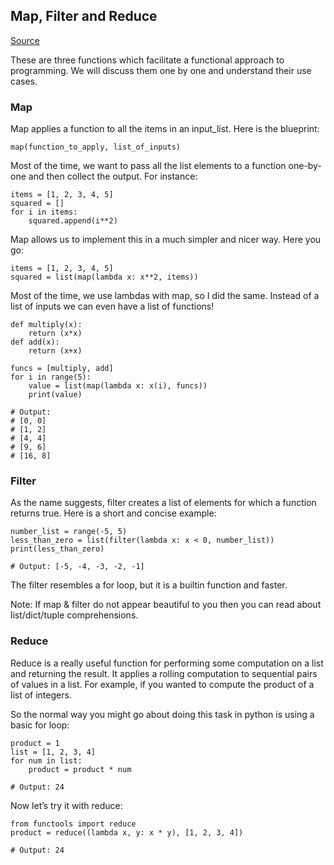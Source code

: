 ## Map, Filter and Reduce

[Source](https://book.pythontips.com/en/latest/map_filter.html)

These are three functions which facilitate a functional approach to programming. 
We will discuss them one by one and understand their use cases.

### Map
Map applies a function to all the items in an input_list. Here is the blueprint:
```
map(function_to_apply, list_of_inputs)
```
Most of the time, we want to pass all the list elements to a function 
one-by-one and then collect the output. 
For instance:
```
items = [1, 2, 3, 4, 5]
squared = []
for i in items:
    squared.append(i**2)
```
Map allows us to implement this in a much simpler and nicer way. 
Here you go:
```
items = [1, 2, 3, 4, 5]
squared = list(map(lambda x: x**2, items))
```
Most of the time, we use lambdas with map, so I did the same. 
Instead of a list of inputs we can even have a list of functions!
```
def multiply(x):
    return (x*x)
def add(x):
    return (x+x)

funcs = [multiply, add]
for i in range(5):
    value = list(map(lambda x: x(i), funcs))
    print(value)
```
```
# Output:
# [0, 0]
# [1, 2]
# [4, 4]
# [9, 6]
# [16, 8]
```

### Filter
As the name suggests, filter creates a list of elements 
for which a function returns true. 
Here is a short and concise example:
```
number_list = range(-5, 5)
less_than_zero = list(filter(lambda x: x < 0, number_list))
print(less_than_zero)
```
```
# Output: [-5, -4, -3, -2, -1]
```
The filter resembles a for loop, but it is a builtin function and faster.

Note: If map & filter do not appear beautiful to you 
then you can read about list/dict/tuple comprehensions.

### Reduce
Reduce is a really useful function for performing some computation on a list 
and returning the result. 
It applies a rolling computation to sequential pairs of values in a list. 
For example, if you wanted to compute the product of a list of integers.

So the normal way you might go about doing this task in python 
is using a basic for loop:
```
product = 1
list = [1, 2, 3, 4]
for num in list:
    product = product * num
```
```
# Output: 24
```
Now let’s try it with reduce:
```
from functools import reduce
product = reduce((lambda x, y: x * y), [1, 2, 3, 4])
```
```
# Output: 24
```
